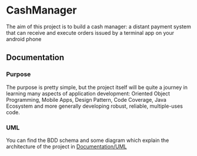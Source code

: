 # CashManager

The aim of this project is to build a cash manager: a distant payment system that can receive and execute
orders issued by a terminal app on your android phone

## Documentation

### Purpose

The purpose is pretty simple, but the project itself will be quite a journey in learning
many aspects of application development: Oriented Object Programming, Mobile Apps,
Design Pattern, Code Coverage, Java Ecosystem and more generally developing robust,
reliable, multiple-uses code.

### UML

You can find the BDD schema and some diagram which explain the architecture of the project in [Documentation/UML](https://github.com/LT-code/CashManager/tree/dev/Documentation/UML)
